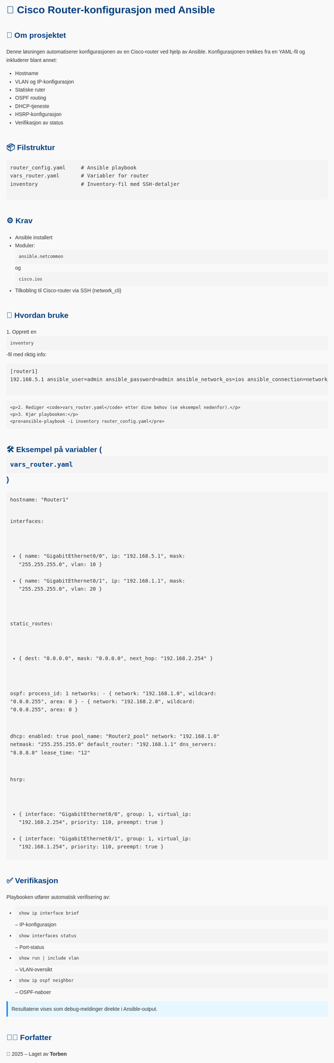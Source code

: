 <!DOCTYPE html>
<html lang="no">
<head>
  <meta charset="UTF-8">
  <title>Router-konfigurasjon med Ansible</title>
  <style>
    body {
      font-family: Arial, sans-serif;
      background: #f9f9f9;
      color: #333;
      max-width: 960px;
      margin: auto;
      padding: 40px;
      line-height: 1.6;
    }
    h1, h2, h3 {
      color: #004080;
    }
    code, pre {
      background: #f4f4f4;
      padding: 10px;
      border-radius: 5px;
      display: block;
      overflow-x: auto;
    }
    .section {
      margin-bottom: 40px;
    }
    .note {
      background-color: #e6f7ff;
      border-left: 4px solid #1890ff;
      padding: 10px;
      margin-top: 10px;
    }
  </style>
</head>
<body>

  <h1>📡 Cisco Router-konfigurasjon med Ansible</h1>

  <div class="section">
    <h2>🧾 Om prosjektet</h2>
    <p>Denne løsningen automatiserer konfigurasjonen av en Cisco-router ved hjelp av Ansible. Konfigurasjonen trekkes fra en YAML-fil og inkluderer blant annet:</p>
    <ul>
      <li>Hostname</li>
      <li>VLAN og IP-konfigurasjon</li>
      <li>Statiske ruter</li>
      <li>OSPF routing</li>
      <li>DHCP-tjeneste</li>
      <li>HSRP-konfigurasjon</li>
      <li>Verifikasjon av status</li>
    </ul>
  </div>

  <div class="section">
    <h2>📦 Filstruktur</h2>
    <pre>
router_config.yaml     # Ansible playbook
vars_router.yaml       # Variabler for router
inventory              # Inventory-fil med SSH-detaljer
    </pre>
  </div>

  <div class="section">
    <h2>⚙️ Krav</h2>
    <ul>
      <li>Ansible installert</li>
      <li>Moduler: <code>ansible.netcommon</code> og <code>cisco.ios</code></li>
      <li>Tilkobling til Cisco-router via SSH (network_cli)</li>
    </ul>
  </div>

  <div class="section">
    <h2>🚀 Hvordan bruke</h2>
    <p>1. Opprett en <code>inventory</code>-fil med riktig info:</p>
    <pre>
[router1]
192.168.5.1 ansible_user=admin ansible_password=admin ansible_network_os=ios ansible_connection=network_cli
    </pre>

    <p>2. Rediger <code>vars_router.yaml</code> etter dine behov (se eksempel nedenfor).</p>
    <p>3. Kjør playbooken:</p>
    <pre>ansible-playbook -i inventory router_config.yaml</pre>
  </div>

  <div class="section">
    <h2>🛠️ Eksempel på variabler (<code>vars_router.yaml</code>)</h2>
    <pre>
hostname: "Router1"

interfaces:
  - { name: "GigabitEthernet0/0", ip: "192.168.5.1", mask: "255.255.255.0", vlan: 10 }
  - { name: "GigabitEthernet0/1", ip: "192.168.1.1", mask: "255.255.255.0", vlan: 20 }

static_routes:
  - { dest: "0.0.0.0", mask: "0.0.0.0", next_hop: "192.168.2.254" }

ospf:
  process_id: 1
  networks:
    - { network: "192.168.1.0", wildcard: "0.0.0.255", area: 0 }
    - { network: "192.168.2.0", wildcard: "0.0.0.255", area: 0 }

dhcp:
  enabled: true
  pool_name: "Router2_pool"
  network: "192.168.1.0"
  netmask: "255.255.255.0"
  default_router: "192.168.1.1"
  dns_servers: "8.8.8.8"
  lease_time: "12"

hsrp:
  - { interface: "GigabitEthernet0/0", group: 1, virtual_ip: "192.168.2.254", priority: 110, preempt: true }
  - { interface: "GigabitEthernet0/1", group: 1, virtual_ip: "192.168.1.254", priority: 110, preempt: true }
    </pre>
  </div>

  <div class="section">
    <h2>✅ Verifikasjon</h2>
    <p>Playbooken utfører automatisk verifisering av:</p>
    <ul>
      <li><code>show ip interface brief</code> – IP-konfigurasjon</li>
      <li><code>show interfaces status</code> – Port-status</li>
      <li><code>show run | include vlan</code> – VLAN-oversikt</li>
      <li><code>show ip ospf neighbor</code> – OSPF-naboer</li>
    </ul>
    <div class="note">Resultatene vises som debug-meldinger direkte i Ansible-output.</div>
  </div>

  <div class="section">
    <h2>👨‍💻 Forfatter</h2>
    <p>📅 2025 – Laget av <strong>Torben</strong></p>
  </div>

</body>
</html>
